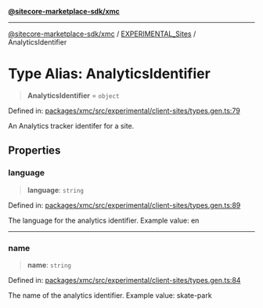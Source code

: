 [**@sitecore-marketplace-sdk/xmc**](../../../../README.md)

***

[@sitecore-marketplace-sdk/xmc](../../../../README.md) / [EXPERIMENTAL\_Sites](../README.md) / AnalyticsIdentifier

# Type Alias: AnalyticsIdentifier

> **AnalyticsIdentifier** = `object`

Defined in: [packages/xmc/src/experimental/client-sites/types.gen.ts:79](https://github.com/Sitecore/marketplace-sdk/blob/main/packages/xmc/src/experimental/client-sites/types.gen.ts#L79)

An Analytics tracker identifer for a site.

## Properties

### language

> **language**: `string`

Defined in: [packages/xmc/src/experimental/client-sites/types.gen.ts:89](https://github.com/Sitecore/marketplace-sdk/blob/main/packages/xmc/src/experimental/client-sites/types.gen.ts#L89)

The language for the analytics identifier.
Example value: en

***

### name

> **name**: `string`

Defined in: [packages/xmc/src/experimental/client-sites/types.gen.ts:84](https://github.com/Sitecore/marketplace-sdk/blob/main/packages/xmc/src/experimental/client-sites/types.gen.ts#L84)

The name of the analytics identifier.
Example value: skate-park
